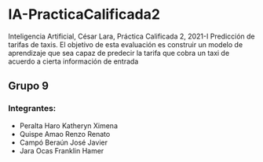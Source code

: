 # IA-PracticaCalificada2
Inteligencia Artificial, César Lara, Práctica Calificada 2, 2021-I
Predicción de tarifas de taxis.
El objetivo de esta evaluación es construir un modelo de aprendizaje que sea capaz de
predecir la tarifa que cobra un taxi de acuerdo a cierta información de entrada
## Grupo 9 
### Integrantes:
+ Peralta Haro Katheryn Ximena
+ Quispe Amao Renzo Renato
+ Campó Beraún José Javier
+ Jara Ocas Franklin Hamer

